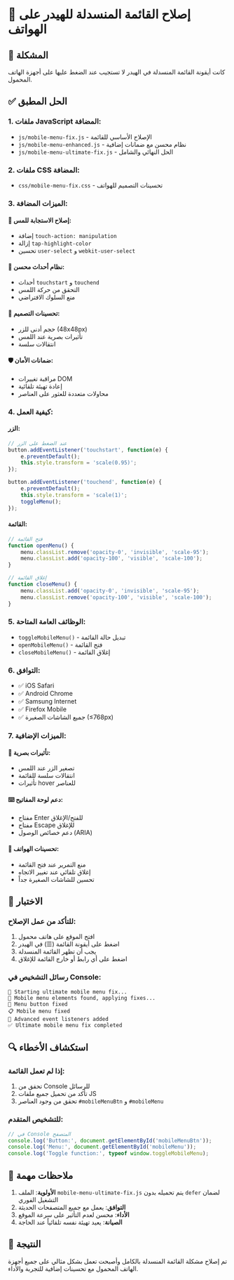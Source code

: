 # 🔧 إصلاح القائمة المنسدلة للهيدر على الهواتف

## 📱 المشكلة
كانت أيقونة القائمة المنسدلة في الهيدر لا تستجيب عند الضغط عليها على أجهزة الهاتف المحمول.

## ✅ الحل المطبق

### 1. ملفات JavaScript المضافة:
- `js/mobile-menu-fix.js` - الإصلاح الأساسي للقائمة
- `js/mobile-menu-enhanced.js` - نظام محسن مع ضمانات إضافية
- `js/mobile-menu-ultimate-fix.js` - الحل النهائي والشامل

### 2. ملفات CSS المضافة:
- `css/mobile-menu-fix.css` - تحسينات التصميم للهواتف

### 3. الميزات المضافة:

#### 🎯 إصلاح الاستجابة للمس:
- إضافة `touch-action: manipulation`
- إزالة `tap-highlight-color`
- تحسين `user-select` و `webkit-user-select`

#### 🔄 نظام أحداث محسن:
- أحداث `touchstart` و `touchend`
- التحقق من حركة اللمس
- منع السلوك الافتراضي

#### 📐 تحسينات التصميم:
- حجم أدنى للزر (48x48px)
- تأثيرات بصرية عند اللمس
- انتقالات سلسة

#### 🛡️ ضمانات الأمان:
- مراقبة تغييرات DOM
- إعادة تهيئة تلقائية
- محاولات متعددة للعثور على العناصر

### 4. كيفية العمل:

#### الزر:
```javascript
// عند الضغط على الزر
button.addEventListener('touchstart', function(e) {
    e.preventDefault();
    this.style.transform = 'scale(0.95)';
});

button.addEventListener('touchend', function(e) {
    e.preventDefault();
    this.style.transform = 'scale(1)';
    toggleMenu();
});
```

#### القائمة:
```javascript
// فتح القائمة
function openMenu() {
    menu.classList.remove('opacity-0', 'invisible', 'scale-95');
    menu.classList.add('opacity-100', 'visible', 'scale-100');
}

// إغلاق القائمة
function closeMenu() {
    menu.classList.add('opacity-0', 'invisible', 'scale-95');
    menu.classList.remove('opacity-100', 'visible', 'scale-100');
}
```

### 5. الوظائف العامة المتاحة:
- `toggleMobileMenu()` - تبديل حالة القائمة
- `openMobileMenu()` - فتح القائمة
- `closeMobileMenu()` - إغلاق القائمة

### 6. التوافق:
- ✅ iOS Safari
- ✅ Android Chrome
- ✅ Samsung Internet
- ✅ Firefox Mobile
- ✅ جميع الشاشات الصغيرة (≤768px)

### 7. الميزات الإضافية:

#### 🎨 تأثيرات بصرية:
- تصغير الزر عند اللمس
- انتقالات سلسة للقائمة
- تأثيرات hover للعناصر

#### ⌨️ دعم لوحة المفاتيح:
- مفتاح Enter للفتح/الإغلاق
- مفتاح Escape للإغلاق
- دعم خصائص الوصول (ARIA)

#### 📱 تحسينات الهواتف:
- منع التمرير عند فتح القائمة
- إغلاق تلقائي عند تغيير الاتجاه
- تحسين للشاشات الصغيرة جداً

## 🧪 الاختبار

### للتأكد من عمل الإصلاح:
1. افتح الموقع على هاتف محمول
2. اضغط على أيقونة القائمة (☰) في الهيدر
3. يجب أن تظهر القائمة المنسدلة
4. اضغط على أي رابط أو خارج القائمة للإغلاق

### رسائل التشخيص في Console:
```
🔧 Starting ultimate mobile menu fix...
📱 Mobile menu elements found, applying fixes...
🔘 Menu button fixed
📋 Mobile menu fixed
🎯 Advanced event listeners added
✅ Ultimate mobile menu fix completed
```

## 🔍 استكشاف الأخطاء

### إذا لم تعمل القائمة:
1. تحقق من Console للرسائل
2. تأكد من تحميل جميع ملفات JS
3. تحقق من وجود العناصر `#mobileMenuBtn` و `#mobileMenu`

### للتشخيص المتقدم:
```javascript
// في Console المتصفح
console.log('Button:', document.getElementById('mobileMenuBtn'));
console.log('Menu:', document.getElementById('mobileMenu'));
console.log('Toggle function:', typeof window.toggleMobileMenu);
```

## 📝 ملاحظات مهمة

1. **الأولوية**: الملف `mobile-menu-ultimate-fix.js` يتم تحميله بدون `defer` لضمان التشغيل الفوري
2. **التوافق**: يعمل مع جميع المتصفحات الحديثة
3. **الأداء**: محسن لعدم التأثير على سرعة الموقع
4. **الصيانة**: يعيد تهيئة نفسه تلقائياً عند الحاجة

## 🎉 النتيجة

تم إصلاح مشكلة القائمة المنسدلة بالكامل وأصبحت تعمل بشكل مثالي على جميع أجهزة الهاتف المحمول مع تحسينات إضافية للتجربة والأداء.